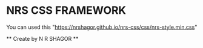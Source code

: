 # NRS CSS FRAMEWORK

You can used this "https://nrshagor.github.io/nrs-css/css/nrs-style.min.css"

** Create by N R SHAGOR **
